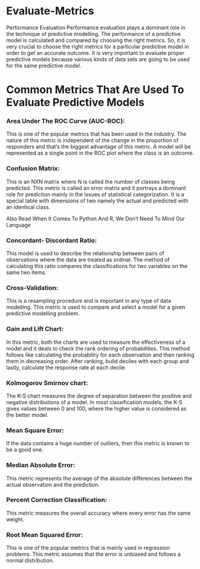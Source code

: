 # Evaluate-Metrics

Performance Evaluation
Performance evaluation plays a dominant role in the technique of predictive modelling. The performance of a predictive model is calculated and compared by choosing the right metrics. So, it is very crucial to choose the right metrics for a particular predictive model in order to get an accurate outcome. It is very important to evaluate proper predictive models because various kinds of data sets are going to be used for the same predictive model.

# Common Metrics That Are Used To Evaluate Predictive Models
### Area Under The ROC Curve (AUC-ROC): 
This is one of the popular metrics that has been used in the industry. The nature of this metric is independent of the change in the proportion of responders and that’s the biggest advantage of this metric. A model will be represented as a single point in the ROC plot where the class is an outcome.



### Confusion Matrix: 
This is an NXN matrix where N is called the number of classes being predicted. This metric is called an error matrix and it portrays a dominant role for prediction mainly in the issues of statistical categorization. It is a special table with dimensions of two namely the actual and predicted with an identical class.

 

Also Read  When It Comes To Python And R, We Don’t Need To Mind Our Language

### Concordant- Discordant Ratio: 
This model is used to describe the relationship between pairs of observations where the data are treated as ordinal. The method of calculating this ratio compares the classifications for two variables on the same two items.

### Cross-Validation: 
This is a resampling procedure and is important in any type of data modelling. This metric is used to compare and select a model for a given predictive modelling problem.

### Gain and Lift Chart: 
In this metric, both the charts are used to measure the effectiveness of a model and it deals to check the rank ordering of probabilities. This method follows like calculating the probability for each observation and then ranking them in decreasing order. After ranking, build deciles with each group and lastly, calculate the response rate at each decile.

### Kolmogorov Smirnov chart: 
The K-S chart measures the degree of separation between the positive and negative distributions of a model. In most classification models, the K-S gives values between 0 and 100, where the higher value is considered as the better model.

### Mean Square Error: 
If the data contains a huge number of outliers, then this metric is known to be a good one.

### Median Absolute Error: 
This metric represents the average of the absolute differences between the actual observation and the prediction.

### Percent Correction Classification: 
This metric measures the overall accuracy where every error has the same weight.

### Root Mean Squared Error: 
This is one of the popular metrics that is mainly used in regression problems. This metric assumes that the error is unbiased and follows a normal distribution.

